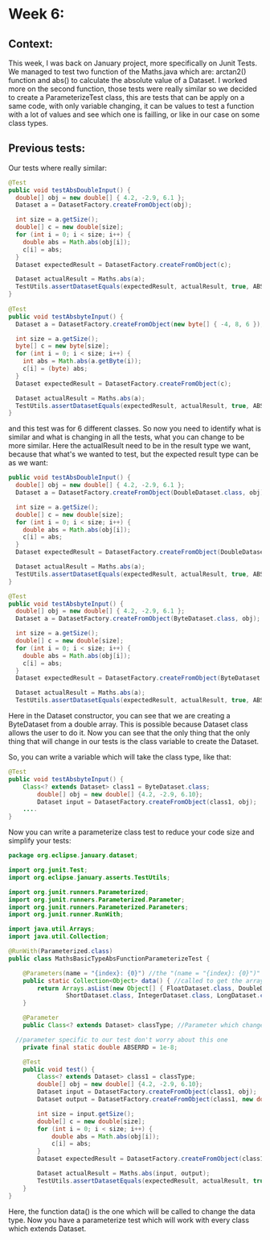# Week 6:

## Context:

This week, I was back on January project, more specifically on Junit Tests. We managed to test two function of the Maths.java which are: arctan2() function and abs() to calculate the absolute value of a Dataset.
I worked more on the second function, those tests were really similar so we decided to create a ParameterizeTest class, this are tests that can be apply on a same code, with only variable changing, it can be values to test a function with a lot of values and see which one is failling, or like in our case on some class types.

## Previous tests:

Our tests where really similar:

```Java
@Test
public void testAbsDoubleInput() {
  double[] obj = new double[] { 4.2, -2.9, 6.1 };
  Dataset a = DatasetFactory.createFromObject(obj);

  int size = a.getSize();
  double[] c = new double[size];
  for (int i = 0; i < size; i++) {
    double abs = Math.abs(obj[i]);
    c[i] = abs;
  }
  Dataset expectedResult = DatasetFactory.createFromObject(c);

  Dataset actualResult = Maths.abs(a);
  TestUtils.assertDatasetEquals(expectedResult, actualResult, true, ABSERRD, ABSERRD);
}
 
@Test
public void testAbsbyteInput() {
  Dataset a = DatasetFactory.createFromObject(new byte[] { -4, 8, 6 });

  int size = a.getSize();
  byte[] c = new byte[size];
  for (int i = 0; i < size; i++) {
    int abs = Math.abs(a.getByte(i));
    c[i] = (byte) abs;
  }
  Dataset expectedResult = DatasetFactory.createFromObject(c);

  Dataset actualResult = Maths.abs(a);
  TestUtils.assertDatasetEquals(expectedResult, actualResult, true, ABSERRD, ABSERRD);
}

```

and this test was for 6 different classes. So now you need to identify what is similar and what is changing in all the tests, what you can change to be more similar. Here the actualResult need to be in the result type we want, because that what's we wanted to test, but the expected result type can be as we want:

```Java
public void testAbsDoubleInput() {
  double[] obj = new double[] { 4.2, -2.9, 6.1 };
  Dataset a = DatasetFactory.createFromObject(DoubleDataset.class, obj);

  int size = a.getSize();
  double[] c = new double[size];
  for (int i = 0; i < size; i++) {
    double abs = Math.abs(obj[i]);
    c[i] = abs;
  }
  Dataset expectedResult = DatasetFactory.createFromObject(DoubleDataset.class, c);

  Dataset actualResult = Maths.abs(a);
  TestUtils.assertDatasetEquals(expectedResult, actualResult, true, ABSERRD, ABSERRD);
}

@Test
public void testAbsbyteInput() {
  double[] obj = new double[] { 4.2, -2.9, 6.1 };
  Dataset a = DatasetFactory.createFromObject(ByteDataset.class, obj);

  int size = a.getSize();
  double[] c = new double[size];
  for (int i = 0; i < size; i++) {
    double abs = Math.abs(obj[i]);
    c[i] = abs;
  }
  Dataset expectedResult = DatasetFactory.createFromObject(ByteDataset.class, c);

  Dataset actualResult = Maths.abs(a);
  TestUtils.assertDatasetEquals(expectedResult, actualResult, true, ABSERRD, ABSERRD);
```

Here in the Dataset constructor, you can see that we are creating a ByteDataset from a double array. This is possible because Dataset class allows the user to do it. Now you can see that the only thing that the only thing that will change in our tests is the class variable to create the Dataset.

So, you can write a variable which will take the class type, like that:

```Java
@Test
public void testAbsbyteInput() {
    Class<? extends Dataset> class1 = ByteDataset.class;
		double[] obj = new double[] {4.2, -2.9, 6.10};
		Dataset input = DatasetFactory.createFromObject(class1, obj);
    ....
}
```

Now you can write a parameterize class test to reduce your code size and simplify your tests:

```Java
package org.eclipse.january.dataset;

import org.junit.Test;
import org.eclipse.january.asserts.TestUtils;

import org.junit.runners.Parameterized;
import org.junit.runners.Parameterized.Parameter;
import org.junit.runners.Parameterized.Parameters;
import org.junit.runner.RunWith;

import java.util.Arrays;
import java.util.Collection;

@RunWith(Parameterized.class)
public class MathsBasicTypeAbsFunctionParameterizeTest {

	@Parameters(name = "{index}: {0}") //the "(name = "{index}: {0}")" allows the Junit test to write which test failed with which parameter
	public static Collection<Object> data() { //called to get the array of variables that need to be change
		return Arrays.asList(new Object[] { FloatDataset.class, DoubleDataset.class, ByteDataset.class,
				ShortDataset.class, IntegerDataset.class, LongDataset.class });
	}

	@Parameter
	public Class<? extends Dataset> classType; //Parameter which change when the last test is done.

  //parameter specific to our test don't worry about this one
	private final static double ABSERRD = 1e-8;

	@Test
	public void test() {
		Class<? extends Dataset> class1 = classType;
		double[] obj = new double[] {4.2, -2.9, 6.10};
		Dataset input = DatasetFactory.createFromObject(class1, obj);
		Dataset output = DatasetFactory.createFromObject(class1, new double[]{0,0,0});

		int size = input.getSize();
		double[] c = new double[size];
		for (int i = 0; i < size; i++) {
			double abs = Math.abs(obj[i]);
			c[i] = abs;
		}
		Dataset expectedResult = DatasetFactory.createFromObject(class1, c);

		Dataset actualResult = Maths.abs(input, output);
		TestUtils.assertDatasetEquals(expectedResult, actualResult, true, ABSERRD, ABSERRD);
	}
}
```

Here, the function data() is the one which will be called to change the data type. Now you have a parameterize test which will work with every class which extends Dataset.
